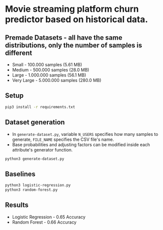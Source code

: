 # Movie streaming platform churn predictor based on historical data.

## Premade Datasets - all have the same distributions, only the number of samples is different
- Small - 100.000 samples (5.61 MB)
- Medium - 500.000 samples (28.0 MB)
- Large - 1.000.000 samples (56.1 MB)
- Very Large - 5.000.000 samples (280.0 MB)

## Setup
```bash
pip3 install -r requirements.txt
```

## Dataset generation 
- In `generate-dataset.py`, variable `N_USERS` specifies how many samples to generate, `FILE_NAME` specifies the CSV file's name.
- Base probabilities and adjusting factors can be modified inside each attribute's generator function.
```bash
python3 generate-dataset.py
```

## Baselines
```bash
python3 logistic-regression.py
python3 random-forest.py
```

## Results
- Logistic Regression - 0.65 Accuracy
- Random Forest - 0.66 Accuracy 